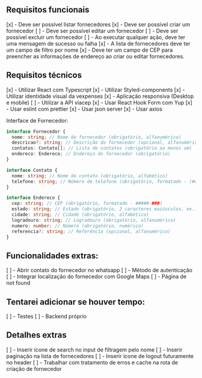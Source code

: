 ## Requisitos funcionais

[x] - Deve ser possível listar fornecedores
[x] - Deve ser possível criar um fornecedor
[ ] - Deve ser possível editar um fornecedor
[ ] - Deve ser possível excluir um fornecedor
[ ] - Ao executar qualquer ação, deve ter uma mensagem de sucesso ou falha
[x] - A lista de fornecedores deve ter um campo de filtro por nome
[x] - Deve ter um campo de CEP para preencher as informações de endereço ao criar ou editar fornecedores.

## Requisitos técnicos

[x] - Utilizar React com Typescript
[x] - Utilizar Styled-components
[x] - Utilizar identidade visual da vexpenses
[x] - Aplicação responsiva (Desktop e mobile)
[ ] - Utilizar a API viacep
[x] - Usar React Hook Form com Yup
[x] - Usar eslint com prettier
[x] - Usar json server
[x] - Usar axios

Interface de Fornecedor:
```typescript
interface Fornecedor {
  nome: string; // Nome do fornecedor (obrigatório, alfanumérico)
  descricao?: string; // Descrição do fornecedor (opcional, alfanumérico)
  contatos: Contato[]; // Lista de contatos (obrigatório ao menos um)
  endereco: Endereco; // Endereço do fornecedor (obrigatório)
}

interface Contato {
  nome: string; // Nome do contato (obrigatório, alfabético)
  telefone: string; // Número de telefone (obrigatório, formatado - (##) #####-####)
}

interface Endereco {
  cep: string; // CEP (obrigatório, formatado - #####-###)
  estado: string; // Estado (obrigatório, 2 caracteres maiúsculos, ex.: SP)
  cidade: string; // Cidade (obrigatório, alfabético)
  logradouro: string; // Logradouro (obrigatório, alfanumérico)
  numero: number; // Número (obrigatório, numérico)
  referencia?: string; // Referência (opcional, alfanumérico)
}

```

## Funcionalidades extras:

[ ] - Abrir contato do fornecedor no whatsapp
[ ] - Método de autenticação
[ ] - Integrar localização do fornecedor com Google Maps
[ ] - Página de not found

## Tentarei adicionar se houver tempo:
[ ] - Testes
[ ] - Backend próprio

## Detalhes extras
[ ] - Inserir ícone de search no input de filtragem pelo nome
[ ] - Inserir paginação na lista de fornecedores
[ ] - Inserir ícone de logout futuramente no header
[ ] - Trabalhar com tratamento de erros e cache na rota de criação de fornecedor